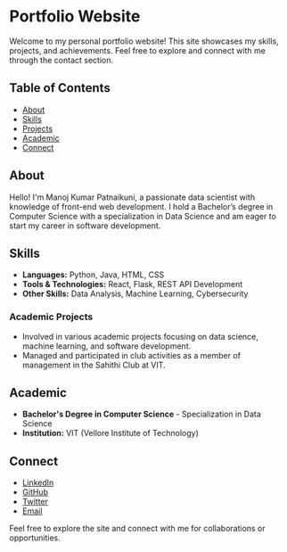 # Portfolio Website

Welcome to my personal portfolio website! This site showcases my skills, projects, and achievements. Feel free to explore and connect with me through the contact section.

## Table of Contents

- [About](#about)
- [Skills](#skills)
- [Projects](#projects)
- [Academic](#academic)
- [Connect](#connect)

## About

Hello! I'm Manoj Kumar Patnaikuni, a passionate data scientist with knowledge of front-end web development. I hold a Bachelor’s degree in Computer Science with a specialization in Data Science and am eager to start my career in software development.

## Skills

- **Languages:** Python, Java, HTML, CSS
- **Tools & Technologies:** React, Flask, REST API Development
- **Other Skills:** Data Analysis, Machine Learning, Cybersecurity


### Academic Projects

- Involved in various academic projects focusing on data science, machine learning, and software development.
- Managed and participated in club activities as a member of management in the Sahithi Club at VIT.

## Academic

- **Bachelor's Degree in Computer Science** - Specialization in Data Science
- **Institution:** VIT (Vellore Institute of Technology)

## Connect

- [LinkedIn](https://www.linkedin.com/in/yourprofile)
- [GitHub](https://github.com/yourusername)
- [Twitter](https://twitter.com/yourhandle)
- [Email](mailto:yourname@example.com)


Feel free to explore the site and connect with me for collaborations or opportunities.

